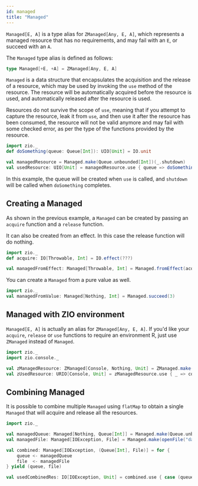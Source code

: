 ```yaml
---
id: managed
title: "Managed"
---
```


`Managed[E, A]` is a type alias for `ZManaged[Any, E, A]`, which represents a managed resource that has no requirements, and may fail with an `E`, or succeed with an `A`.


The `Managed` type alias is defined as follows:

```scala
type Managed[+E, +A] = ZManaged[Any, E, A]
```

`Managed` is a data structure that encapsulates the acquisition and the release of a resource, which may be used by invoking the `use` method of the resource. The resource will be automatically acquired before the resource is used, and automatically released after the resource is used.

Resources do not survive the scope of `use`, meaning that if you attempt to capture the resource, leak it from `use`, and then use it after the resource has been consumed, the resource will not be valid anymore and may fail with some checked error, as per the type of the functions provided by the resource.

```scala
import zio._
def doSomething(queue: Queue[Int]): UIO[Unit] = IO.unit

val managedResource = Managed.make(Queue.unbounded[Int])(_.shutdown)
val usedResource: UIO[Unit] = managedResource.use { queue => doSomething(queue) }
```

In this example, the queue will be created when `use` is called, and `shutdown` will be called when `doSomething` completes.

## Creating a Managed

As shown in the previous example, a `Managed` can be created by passing an `acquire` function and a `release` function.

It can also be created from an effect. In this case the release function will do nothing.
```scala
import zio._
def acquire: IO[Throwable, Int] = IO.effect(???)

val managedFromEffect: Managed[Throwable, Int] = Managed.fromEffect(acquire)
```

You can create a `Managed` from a pure value as well.
```scala
import zio._
val managedFromValue: Managed[Nothing, Int] = Managed.succeed(3)
```

## Managed with ZIO environment

`Managed[E, A]` is actually an alias for `ZManaged[Any, E, A]`. If you'd like your `acquire`, `release` or `use` functions to require an environment R, just use `ZManaged` instead of `Managed`.

```scala
import zio._
import zio.console._

val zManagedResource: ZManaged[Console, Nothing, Unit] = ZManaged.make(console.putStrLn("acquiring").orDie)(_ => console.putStrLn("releasing").orDie)
val zUsedResource: URIO[Console, Unit] = zManagedResource.use { _ => console.putStrLn("running").orDie }
```

## Combining Managed

It is possible to combine multiple `Managed` using `flatMap` to obtain a single `Managed` that will acquire and release all the resources.

```scala
import zio._
```


```scala
val managedQueue: Managed[Nothing, Queue[Int]] = Managed.make(Queue.unbounded[Int])(_.shutdown)
val managedFile: Managed[IOException, File] = Managed.make(openFile("data.json"))(closeFile)

val combined: Managed[IOException, (Queue[Int], File)] = for {
    queue <- managedQueue
    file  <- managedFile
} yield (queue, file)

val usedCombinedRes: IO[IOException, Unit] = combined.use { case (queue, file) => doSomething(queue, file) }

```
